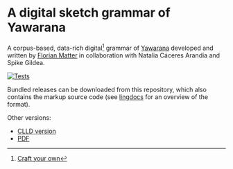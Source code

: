 # A digital sketch grammar of Yawarana
A corpus-based, data-rich digital[^1] grammar of [Yawarana](yaba1248) developed and written by [Florian Matter](https://fl.mt) in collaboration with Natalia Cáceres Arandia and Spike Gildea.

[![Tests](https://img.shields.io/github/actions/workflow/status/caribank/yawarana-sketch/test.yml?label=test&labelColor=4C566A&color=8FBCBB)](https://github.com/caribank/yawarana-sketch/actions/workflows/tests.yml)

Bundled releases can be downloaded from this repository, which also contains the markup source code (see [lingdocs](https://fl.mt/lingdocs/markdown/) for an overview of the format).


Other versions:
- [CLLD version](https://yawarana-sketch.herokuapp.com/)
- [PDF](https://github.com/caribank/yawarana-sketch/blob/main/output/latex/main.pdf)

[^1]: [Craft your own](https://fl.mt/digital-grammar-tutorial)


